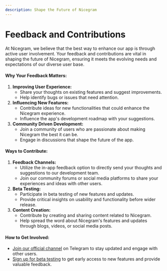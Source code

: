 ```yaml
---
description: Shape the Future of Nicegram
---
```


# Feedback and Contributions

At Nicegram, we believe that the best way to enhance our app is through active user involvement. Your feedback and contributions are vital in shaping the future of Nicegram, ensuring it meets the evolving needs and expectations of our diverse user base.

#### **Why Your Feedback Matters:**

1. **Improving User Experience:**
   * Share your thoughts on existing features and suggest improvements.
   * Help identify bugs or issues that need attention.
2. **Influencing New Features:**
   * Contribute ideas for new functionalities that could enhance the Nicegram experience.
   * Influence the app's development roadmap with your suggestions.
3. **Community Driven Development:**
   * Join a community of users who are passionate about making Nicegram the best it can be.
   * Engage in discussions that shape the future of the app.

#### **Ways to Contribute:**

1. **Feedback Channels:**
   * Utilize the in-app feedback option to directly send your thoughts and suggestions to our development team.
   * Join our community forums or social media platforms to share your experiences and ideas with other users.
2. **Beta Testing:**
   * Participate in beta testing of new features and updates.
   * Provide critical insights on usability and functionality before wider release.
3. **Content Creation:**
   * Contribute by creating and sharing content related to Nicegram.
   * Help spread the word about Nicegram's features and updates through blogs, videos, or social media posts.

#### **How to Get Involved:**

* [Join our official channel](https://t.me/nicegramchat) on Telegram to stay updated and engage with other users.
* [Sign up for beta testing](https://docs.google.com/forms/d/e/1FAIpQLSePAhsCf6ZJbCq09os6XBovlttQwM22v6rZfHVzqFbDedrsYw/viewform?usp=sharing) to get early access to new features and provide valuable feedback.

